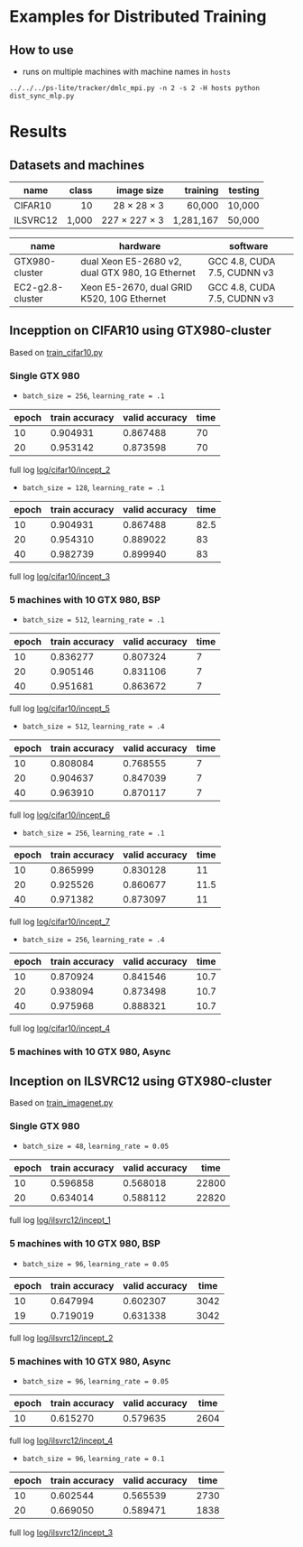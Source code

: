 # Examples for Distributed Training

## How to use

- runs on multiple machines with machine names in `hosts`

```
../../../ps-lite/tracker/dmlc_mpi.py -n 2 -s 2 -H hosts python dist_sync_mlp.py
```

# Results

## Datasets and machines

| name | class | image size | training | testing |
| ---- | ----: | ---------: | -------: | ------: |
| CIFAR10 | 10 | 28 × 28 × 3 | 60,000  | 10,000 |
| ILSVRC12 | 1,000 | 227 × 227 × 3 | 1,281,167 | 50,000 |

| name | hardware | software |
| --- | --- | --- |
| GTX980-cluster | dual Xeon E5-2680 v2, dual GTX 980, 1G Ethernet | GCC 4.8, CUDA 7.5, CUDNN v3 |
| EC2-g2.8-cluster | Xeon E5-2670, dual GRID K520, 10G Ethernet | GCC 4.8, CUDA 7.5, CUDNN v3 |

## Incepption on CIFAR10 using GTX980-cluster

Based on [train_cifar10.py](train_cifar10.py)

### Single GTX 980

- `batch_size = 256`, `learning_rate = .1`

| epoch | train accuracy | valid accuracy | time |
| ---  | --- | --- | --- |
| 10 | 0.904931 | 0.867488 | 70 |
| 20 | 0.953142 | 0.873598 | 70 |

full log [log/cifar10/incept_2](log/cifar10/incept_2)

- `batch_size = 128`, `learning_rate = .1`

| epoch | train accuracy | valid accuracy | time |
| ---  | --- | --- | --- |
| 10 | 0.904931 | 0.867488 | 82.5 |
| 20 | 0.954310 | 0.889022 | 83 |
| 40 | 0.982739 | 0.899940 | 83 |

full log [log/cifar10/incept_3](log/cifar10/incept_3)

### 5 machines with 10 GTX 980, BSP

- `batch_size = 512`, `learning_rate = .1`

| epoch | train accuracy | valid accuracy | time |
| ---  | --- | --- | --- |
| 10 | 0.836277 | 0.807324 | 7 |
| 20 | 0.905146 | 0.831106 | 7 |
| 40 | 0.951681 | 0.863672 | 7 |

full log [log/cifar10/incept_5](log/cifar10/incept_5)

- `batch_size = 512`, `learning_rate = .4`

| epoch | train accuracy | valid accuracy | time |
| ---  | --- | --- | --- |
| 10 | 0.808084 | 0.768555 | 7 |
| 20 | 0.904637 | 0.847039 | 7 |
| 40 | 0.963910 | 0.870117 | 7 |

full log [log/cifar10/incept_6](log/cifar10/incept_6)

- `batch_size = 256`, `learning_rate = .1`

| epoch | train accuracy | valid accuracy | time |
| ---  | --- | --- | --- |
| 10 | 0.865999 | 0.830128 | 11 |
| 20 | 0.925526 | 0.860677 | 11.5 |
| 40 | 0.971382 | 0.873097 | 11 |

full log [log/cifar10/incept_7](log/cifar10/incept_7)

- `batch_size = 256`, `learning_rate = .4`

| epoch | train accuracy | valid accuracy | time |
| ---  | --- | --- | --- |
| 10 | 0.870924 | 0.841546 | 10.7 |
| 20 | 0.938094 | 0.873498 | 10.7 |
| 40 | 0.975968 | 0.888321 | 10.7 |

full log [log/cifar10/incept_4](log/cifar10/incept_4)

### 5 machines with 10 GTX 980, Async

## Inception on ILSVRC12 using GTX980-cluster

Based on [train_imagenet.py](train_imagenet.py)

### Single GTX 980

- `batch_size = 48`, `learning_rate = 0.05`

| epoch | train accuracy | valid accuracy | time |
| ---  | --- | --- | --- |
| 10 | 0.596858 | 0.568018 | 22800 |
| 20 | 0.634014 | 0.588112 | 22820 |

full log [log/ilsvrc12/incept_1](log/ilsvrc12/incept_1)

### 5 machines with 10 GTX 980, BSP

- `batch_size = 96`, `learning_rate = 0.05`

| epoch | train accuracy | valid accuracy | time |
| ---  | --- | --- | --- |
| 10 | 0.647994 | 0.602307 | 3042 |
| 19 | 0.719019 | 0.631338 | 3042 |

full log [log/ilsvrc12/incept_2](log/ilsvrc12/incept_2)

### 5 machines with 10 GTX 980, Async

- `batch_size = 96`, `learning_rate = 0.05`

| epoch | train accuracy | valid accuracy | time |
| ---  | --- | --- | --- |
| 10 | 0.615270 | 0.579635 | 2604 |

full log [log/ilsvrc12/incept_4](log/ilsvrc12/incept_4)

- `batch_size = 96`, `learning_rate = 0.1`

| epoch | train accuracy | valid accuracy | time |
| ---  | --- | --- | --- |
| 10 | 0.602544 | 0.565539 | 2730 |
| 20 | 0.669050 | 0.589471 | 1838 |

full log [log/ilsvrc12/incept_3](log/ilsvrc12/incept_3)
